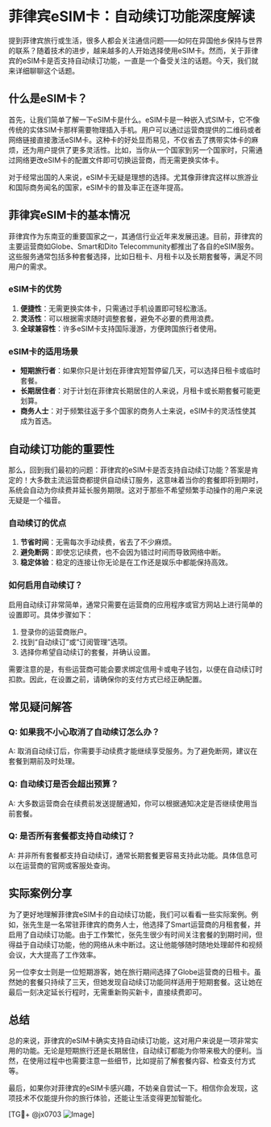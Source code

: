 # 菲律宾eSIM卡：自动续订功能深度解读

提到菲律宾旅行或生活，很多人都会关注通信问题——如何在异国他乡保持与世界的联系？随着技术的进步，越来越多的人开始选择使用eSIM卡。然而，关于菲律宾的eSIM卡是否支持自动续订功能，一直是一个备受关注的话题。今天，我们就来详细聊聊这个话题。

## 什么是eSIM卡？

首先，让我们简单了解一下eSIM卡是什么。eSIM卡是一种嵌入式SIM卡，它不像传统的实体SIM卡那样需要物理插入手机。用户可以通过运营商提供的二维码或者网络链接直接激活eSIM卡。这种卡的好处显而易见，不仅省去了携带实体卡的麻烦，还为用户提供了更多灵活性。比如，当你从一个国家到另一个国家时，只需通过网络更改eSIM卡的配置文件即可切换运营商，而无需更换实体卡。

对于经常出国的人来说，eSIM卡无疑是理想的选择。尤其像菲律宾这样以旅游业和国际商务闻名的国家，eSIM卡的普及率正在逐年提高。

## 菲律宾eSIM卡的基本情况

菲律宾作为东南亚的重要国家之一，其通信行业近年来发展迅速。目前，菲律宾的主要运营商如Globe、Smart和Dito Telecommunity都推出了各自的eSIM服务。这些服务通常包括多种套餐选择，比如日租卡、月租卡以及长期套餐等，满足不同用户的需求。

### eSIM卡的优势

1. **便捷性**：无需更换实体卡，只需通过手机设置即可轻松激活。
2. **灵活性**：可以根据需求随时调整套餐，避免不必要的费用浪费。
3. **全球兼容性**：许多eSIM卡支持国际漫游，方便跨国旅行者使用。

### eSIM卡的适用场景

- **短期旅行者**：如果你只是计划在菲律宾短暂停留几天，可以选择日租卡或临时套餐。
- **长期居住者**：对于计划在菲律宾长期居住的人来说，月租卡或长期套餐可能更划算。
- **商务人士**：对于频繁往返于多个国家的商务人士来说，eSIM卡的灵活性使其成为首选。

## 自动续订功能的重要性

那么，回到我们最初的问题：菲律宾的eSIM卡是否支持自动续订功能？答案是肯定的！大多数主流运营商都提供自动续订服务，这意味着当你的套餐即将到期时，系统会自动为你续费并延长服务期限。这对于那些不希望频繁手动操作的用户来说无疑是一个福音。

### 自动续订的优点

1. **节省时间**：无需每次手动续费，省去了不少麻烦。
2. **避免断网**：即使忘记续费，也不会因为错过时间而导致网络中断。
3. **稳定体验**：稳定的连接让你无论是在工作还是娱乐中都能保持高效。

### 如何启用自动续订？

启用自动续订非常简单，通常只需要在运营商的应用程序或官方网站上进行简单的设置即可。具体步骤如下：

1. 登录你的运营商账户。
2. 找到“自动续订”或“订阅管理”选项。
3. 选择你希望自动续订的套餐，并确认设置。

需要注意的是，有些运营商可能会要求绑定信用卡或电子钱包，以便在自动续订时扣款。因此，在设置之前，请确保你的支付方式已经正确配置。

## 常见疑问解答

### Q: 如果我不小心取消了自动续订怎么办？
A: 取消自动续订后，你需要手动续费才能继续享受服务。为了避免断网，建议在套餐到期前及时处理。

### Q: 自动续订是否会超出预算？
A: 大多数运营商会在续费前发送提醒通知，你可以根据通知决定是否继续使用当前套餐。

### Q: 是否所有套餐都支持自动续订？
A: 并非所有套餐都支持自动续订，通常长期套餐更容易支持此功能。具体信息可以在运营商的官网或客服处查询。

## 实际案例分享

为了更好地理解菲律宾eSIM卡的自动续订功能，我们可以看看一些实际案例。例如，张先生是一名常驻菲律宾的商务人士，他选择了Smart运营商的月租套餐，并启用了自动续订功能。由于工作繁忙，张先生很少有时间关注套餐的到期时间，但得益于自动续订功能，他的网络从未中断过。这让他能够随时随地处理邮件和视频会议，大大提高了工作效率。

另一位李女士则是一位短期游客，她在旅行期间选择了Globe运营商的日租卡。虽然她的套餐只持续了三天，但她发现自动续订功能同样适用于短期套餐。这让她在最后一刻决定延长行程时，无需重新购买新卡，直接续费即可。

## 总结

总的来说，菲律宾的eSIM卡确实支持自动续订功能，这对用户来说是一项非常实用的功能。无论是短期旅行还是长期居住，自动续订都能为你带来极大的便利。当然，在使用过程中也需要注意一些细节，比如提前了解套餐内容、检查支付方式等。

最后，如果你对菲律宾的eSIM卡感兴趣，不妨亲自尝试一下。相信你会发现，这项技术不仅能提升你的旅行体验，还能让生活变得更加智能化。

[TG💪+ @jx0703 ![Image](https://github.com/user-attachments/assets/dbca1d08-cadb-493c-b0ec-ad6f7a83f270)]